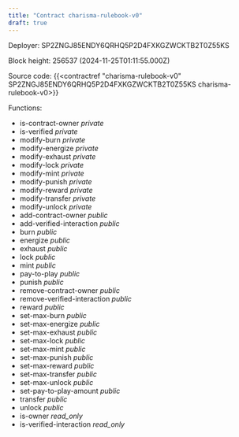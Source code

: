 ```yaml
---
title: "Contract charisma-rulebook-v0"
draft: true
---
```

Deployer: SP2ZNGJ85ENDY6QRHQ5P2D4FXKGZWCKTB2T0Z55KS


 



Block height: 256537 (2024-11-25T01:11:55.000Z)

Source code: {{<contractref "charisma-rulebook-v0" SP2ZNGJ85ENDY6QRHQ5P2D4FXKGZWCKTB2T0Z55KS charisma-rulebook-v0>}}

Functions:

* is-contract-owner _private_
* is-verified _private_
* modify-burn _private_
* modify-energize _private_
* modify-exhaust _private_
* modify-lock _private_
* modify-mint _private_
* modify-punish _private_
* modify-reward _private_
* modify-transfer _private_
* modify-unlock _private_
* add-contract-owner _public_
* add-verified-interaction _public_
* burn _public_
* energize _public_
* exhaust _public_
* lock _public_
* mint _public_
* pay-to-play _public_
* punish _public_
* remove-contract-owner _public_
* remove-verified-interaction _public_
* reward _public_
* set-max-burn _public_
* set-max-energize _public_
* set-max-exhaust _public_
* set-max-lock _public_
* set-max-mint _public_
* set-max-punish _public_
* set-max-reward _public_
* set-max-transfer _public_
* set-max-unlock _public_
* set-pay-to-play-amount _public_
* transfer _public_
* unlock _public_
* is-owner _read_only_
* is-verified-interaction _read_only_
